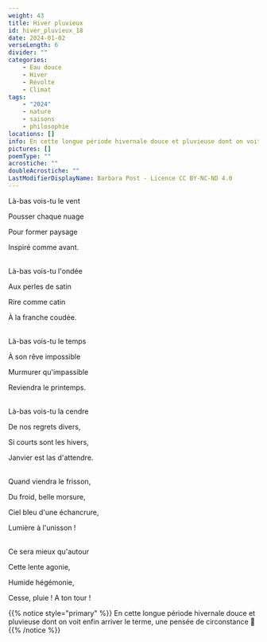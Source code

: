 ```yaml
---
weight: 43
title: Hiver pluvieux
id: hiver_pluvieux_18
date: 2024-01-02
verseLength: 6
divider: ""
categories:
    - Eau douce
    - Hiver
    - Révolte
    - Climat
tags:
    - "2024"
    - nature
    - saisons
    - philosophie
locations: []
info: En cette longue période hivernale douce et pluvieuse dont on voit enfin arriver le terme, une pensée de circonstance 🙂
pictures: []
poemType: ""
acrostiche: ""
doubleAcrostiche: ""
LastModifierDisplayName: Barbara Post - Licence CC BY-NC-ND 4.0
---
```

Là-bas vois-tu le vent

Pousser chaque nuage

Pour former paysage

Inspiré comme avant.

 \
Là-bas vois-tu l'ondée

Aux perles de satin

Rire comme catin

À la franche coudée.

 \
Là-bas vois-tu le temps 

À son rêve impossible 

Murmurer qu'impassible

Reviendra le printemps.

 \
Là-bas vois-tu la cendre

De nos regrets divers,

Si courts sont les hivers,

Janvier est las d'attendre.

 \
Quand viendra le frisson,

Du froid, belle morsure,

Ciel bleu d'une échancrure,

Lumière à l'unisson !

 \
Ce sera mieux qu'autour

Cette lente agonie,

Humide hégémonie,

Cesse, pluie ! A ton tour !

<!-- FM:Snippet:Start data:{"id":"_simpleNotice","fields":[{"name":"content","value":"En cette longue période hivernale douce et pluvieuse dont on voit enfin arriver le terme, une pensée de circonstance 🙂"}]} -->
{{% notice style="primary" %}}
En cette longue période hivernale douce et pluvieuse dont on voit enfin arriver le terme, une pensée de circonstance 🙂
{{% /notice %}}
<!-- FM:Snippet:End -->
